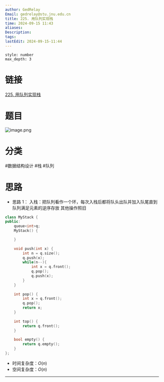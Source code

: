 ```yaml
---
author: GedRelay
Email: gedrelay@stu.jnu.edu.cn
title: 225. 用队列实现栈
time: 2024-09-15 11:43
aliases: 
Description: 
tags: 
lastEdit: 2024-09-15-11:44
---
```


```toc
style: number
max_depth: 3
```

# 链接
[225. 用队列实现栈](https://leetcode.cn/problems/implement-stack-using-queues/) 

# 题目
![image.png](https://ged-pic-bed.oss-cn-guangzhou.aliyuncs.com/img/202409151143770.png)


# 分类
#数据结构设计 #栈 #队列 

# 思路
- 思路 1：
入栈：把队列看作一个环，每次入栈后都将队头出队并加入队尾直到队列满足元素的逆序存放
其他操作照旧


```cpp
class MyStack {
public:
    queue<int>q;
    MyStack() {

    }
    
    void push(int x) {
        int n = q.size();
        q.push(x);
        while(n--){
            int x = q.front();
            q.pop();
            q.push(x);
        }
    }
    
    int pop() {
        int x = q.front();
        q.pop();
        return x;
    }
    
    int top() {
        return q.front();
    }
    
    bool empty() {
        return q.empty();
    }
};
```


- 时间复杂度：${O\left( n \right)  }$ 
- 空间复杂度：${O\left( n \right)  }$ 


---

